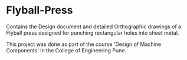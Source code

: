 # Flyball-Press
Contains the Design document and detailed Orthographic drawings of a Flyball press designed for punching rectangular holes into sheet metal.

This project was done as part of the course 'Design of Machine Components' in the College of Engineering Pune. 
